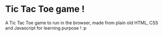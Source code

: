 # Tic Tac Toe game !

A Tic Tac Toe game to run in the browser, made from plain old HTML, CSS and Javascript for learning purpose ! :p
